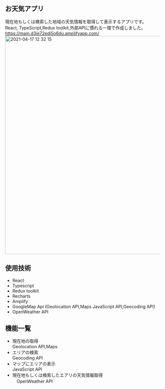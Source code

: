 ## お天気アプリ

現在地もしくは検索した地域の天気情報を取得して表示するアプリです。<br />
React, TypeScript,Redux toolkit,外部APIに慣れる一環で作成しました。<br />
https://main.d3ie72edj5o6du.amplifyapp.com/
<img width="710" alt="2021-04-17 12 32 15" src="https://user-images.githubusercontent.com/76856337/115103733-31d34080-9f8f-11eb-8ae0-c4be72765aa9.png">

## 使用技術

* React
* Typescript
* Redux toolkit
* Recharts
* Amplify
* GoogleMap Api (Geolocation API,Maps JavaScript API,Geocoding API)
* OpenWeather API

## 機能一覧

* 現在地の取得<br />
 Geolocation API,Maps
* エリアの検索<br />
  Geocoding API
* マップにエリアの表示<br />
  JavaScript API
* 現在地もしくは検索したエアリの天気情報取得<br />
　OpenWeather API

